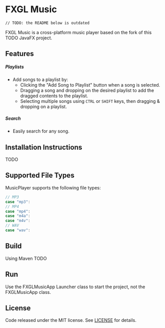 # FXGL Music

```
// TODO: the README below is outdated
```

FXGL Music is a cross-platform music player based on the fork of this TODO JavaFX project.

## Features

##### Playlists
* Add songs to a playlist by:
  * Clicking the "Add Song to Playlist" button when a song is selected.
  * Dragging a song and dropping on the desired playlist to add the dragged contents to the playlist.
  * Selecting multiple songs using `CTRL` or `SHIFT` keys, then dragging & dropping on a playlist.

##### Search
* Easily search for any song.


## Installation Instructions

TODO


## Supported File Types

MusicPlayer supports the following file types:
```java
// MP3
case "mp3":
// MP4
case "mp4":
case "m4a":
case "m4v":
// WAV
case "wav":
```


## Build

Using Maven TODO

## Run

Use the FXGLMusicApp Launcher class to start the project, not the FXGLMusicApp class.


## License

Code released under the MIT license. See [LICENSE](LICENSE) for details.

